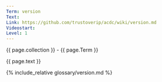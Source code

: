 ```yaml
---
Term: version
Text: 
Link: https://github.com/trustoverip/acdc/wiki/version.md
Videostart: 
Level: 1
---
```


{{ page.collection }} - {{ page.Term }}

   {{ page.text }}

{% include_relative glossary/version.md %}
